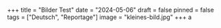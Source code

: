 +++
title = "Bilder Test"
date = "2024-05-06"
draft = false
pinned = false
tags = ["Deutsch", "Reportage"]
image = "kleines-bild.jpg"
+++
a